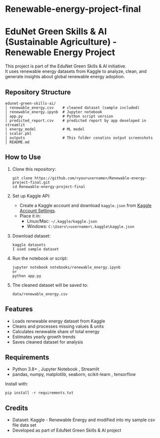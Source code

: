 # Renewable-energy-project-final
# EduNet Green Skills & AI (Sustainable Agriculture) - Renewable Energy Project

This project is part of the EduNet Green Skills & AI initiative.  
It uses renewable energy datasets from Kaggle to analyze, clean, and generate insights about global renewable energy adoption.

##  Repository Structure
```
edunet-green-skills-ai/
│ renewable_energy.csv    # cleaned dataset (sample included)
│ renewable_energy.ipynb  # Jupyter notebook
│ app.py                  # Python script version
| predicted_report.csv    # predicted report by app developed in streamlit
| energy_model            # ML model
| scalar.pkl
| outputs                 # This folder conatins output screenshots 
│ README.md
```

##  How to Use
1. Clone this repository:
   ```
   git clone https://github.com/<yourusername>/Renewable-energy-project-final.git
   cd Renewable-energy-project-final
   ```

2. Set up Kaggle API:
   - Create a Kaggle account and download `kaggle.json` from [Kaggle Account Settings](https://www.kaggle.com/account).
   - Place it in:  
     - Linux/Mac: `~/.kaggle/kaggle.json`  
     - Windows: `C:\Users\<username>\.kaggle\kaggle.json`

3. Download dataset:
   ```
   kaggle datasets
   I used sample dataset 
   ```

4. Run the notebook or script:
   ```
   jupyter notebook notebooks/renewable_energy.ipynb
   or
   python app.py
   ```

5. The cleaned dataset will be saved to:
   ```
   data/renewable_energy.csv
   ```

## Features
- Loads renewable energy dataset from Kaggle
- Cleans and processes missing values & units
- Calculates renewable share of total energy
- Estimates yearly growth trends
- Saves cleaned dataset for analysis

##  Requirements
- Python 3.8+ , Jupyter Notebook , Streamlit 
- pandas, numpy, matplotlib, seaborn, scikit-learn , tensorflow

Install with:
```
pip install -r requirements.txt
```
## Credits

- Dataset: Kaggle - Renewable Energy and modified into my sample csv file data set 
- Developed as part of EduNet Green Skills & AI project

